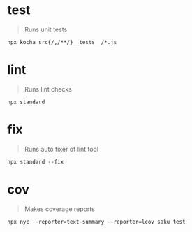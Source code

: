# test
> Runs unit tests

    npx kocha src{/,/**/}__tests__/*.js

# lint
> Runs lint checks

    npx standard

# fix
> Runs auto fixer of lint tool

    npx standard --fix

# cov
> Makes coverage reports

    npx nyc --reporter=text-summary --reporter=lcov saku test
